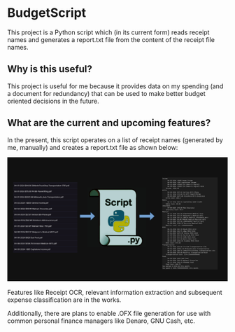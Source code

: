 # BudgetScript
This project is a Python script which (in its current form) reads receipt names and generates a report.txt file from the content of the receipt file names.

## Why is this useful? 
This project is useful for me because it provides data on my spending (and a document for redundancy) that can be used to make better budget oriented decisions in the future.

## What are the current and upcoming features?
In the present, this script operates on a list of receipt names (generated by me, manually) and creates a report.txt file as shown below: 

![alt text](https://github.com/Mathematical-Methods/BudgetScript/blob/main/process.png?raw=true)

Features like Receipt OCR, relevant information extraction and subsequent expense classification are in the works. 

Additionally, there are plans to enable .OFX file generation for use with common personal finance managers like Denaro, GNU Cash, etc.